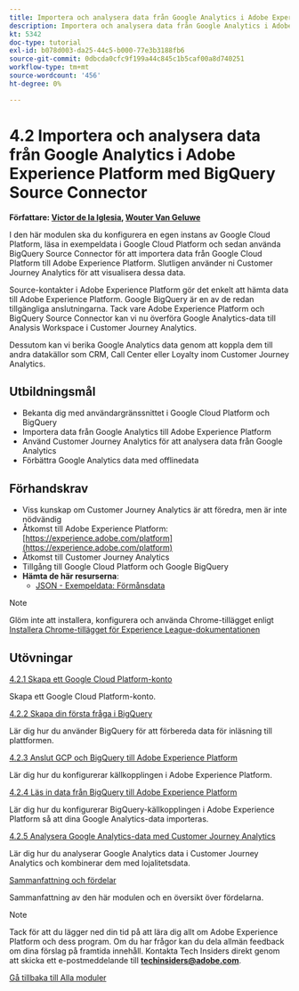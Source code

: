 ```yaml
---
title: Importera och analysera data från Google Analytics i Adobe Experience Platform med BigQuery Source Connector
description: Importera och analysera data från Google Analytics i Adobe Experience Platform med BigQuery Source Connector
kt: 5342
doc-type: tutorial
exl-id: b078d003-da25-44c5-b000-77e3b3188fb6
source-git-commit: 0dbcda0cfc9f199a44c845c1b5caf00a8d740251
workflow-type: tm+mt
source-wordcount: '456'
ht-degree: 0%

---
```


# 4.2 Importera och analysera data från Google Analytics i Adobe Experience Platform med BigQuery Source Connector

**Författare: [Victor de la Iglesia](https://www.linkedin.com/in/victordelaiglesia/), [Wouter Van Geluwe](https://www.linkedin.com/in/woutervangeluwe/)**

I den här modulen ska du konfigurera en egen instans av Google Cloud Platform, läsa in exempeldata i Google Cloud Platform och sedan använda BigQuery Source Connector för att importera data från Google Cloud Platform till Adobe Experience Platform. Slutligen använder ni Customer Journey Analytics för att visualisera dessa data.

Source-kontakter i Adobe Experience Platform gör det enkelt att hämta data till Adobe Experience Platform. Google BigQuery är en av de redan tillgängliga anslutningarna. Tack vare Adobe Experience Platform och BigQuery Source Connector kan vi nu överföra Google Analytics-data till Analysis Workspace i Customer Journey Analytics.

Dessutom kan vi berika Google Analytics data genom att koppla dem till andra datakällor som CRM, Call Center eller Loyalty inom Customer Journey Analytics.

## Utbildningsmål

- Bekanta dig med användargränssnittet i Google Cloud Platform och BigQuery
- Importera data från Google Analytics till Adobe Experience Platform
- Använd Customer Journey Analytics för att analysera data från Google Analytics
- Förbättra Google Analytics data med offlinedata

## Förhandskrav

- Viss kunskap om Customer Journey Analytics är att föredra, men är inte nödvändig
- Åtkomst till Adobe Experience Platform: [https://experience.adobe.com/platform](https://experience.adobe.com/platform)
- Åtkomst till Customer Journey Analytics
- Tillgång till Google Cloud Platform och Google BigQuery
- **Hämta de här resurserna**:
   - [JSON - Exempeldata: Förmånsdata](./../../../assets/json/bqLoyalty.json)

>[!NOTE]
>
>Glöm inte att installera, konfigurera och använda Chrome-tillägget enligt [Installera Chrome-tillägget för Experience League-dokumentationen](../../gettingstarted/gettingstarted/ex1.md)

## Utövningar

[4.2.1 Skapa ett Google Cloud Platform-konto](./ex1.md)

Skapa ett Google Cloud Platform-konto.

[4.2.2 Skapa din första fråga i BigQuery](./ex2.md)

Lär dig hur du använder BigQuery för att förbereda data för inläsning till plattformen.

[4.2.3 Anslut GCP och BigQuery till Adobe Experience Platform](./ex3.md)

Lär dig hur du konfigurerar källkopplingen i Adobe Experience Platform.

[4.2.4 Läs in data från BigQuery till Adobe Experience Platform](./ex4.md)

Lär dig hur du konfigurerar BigQuery-källkopplingen i Adobe Experience Platform så att dina Google Analytics-data importeras.

[4.2.5 Analysera Google Analytics-data med Customer Journey Analytics](./ex5.md)

Lär dig hur du analyserar Google Analytics data i Customer Journey Analytics och kombinerar dem med lojalitetsdata.

[Sammanfattning och fördelar](./summary.md)

Sammanfattning av den här modulen och en översikt över fördelarna.

>[!NOTE]
>
>Tack för att du lägger ned din tid på att lära dig allt om Adobe Experience Platform och dess program. Om du har frågor kan du dela allmän feedback om dina förslag på framtida innehåll. Kontakta Tech Insiders direkt genom att skicka ett e-postmeddelande till **techinsiders@adobe.com**.

[Gå tillbaka till Alla moduler](../../../overview.md)
